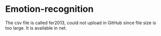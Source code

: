 # Emotion-recognition
The csv file is called fer2013, could not upload in GitHub since file size is too large. It is available in net.
